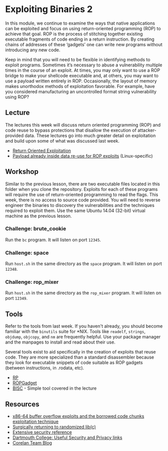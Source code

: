 # Exploiting Binaries 2
In this module, we continue to examine the ways that native applications can be exploited and focus on using return-oriented programming (ROP) to achieve that goal. ROP is the process of stitching together existing executable fragments of code ending in a return instruction. By creating chains of addresses of these ‘gadgets’ one can write new programs without introducing any new code.

Keep in mind that you will need to be flexible in identifying methods to exploit programs. Sometimes it’s necessary to abuse a vulnerability multiple times in the course of an exploit. At times, you may only want to use a ROP bridge to make your shellcode executable and, at others, you may want to use a payload written entirely in ROP. Occasionally, the layout of memory makes unorthodox methods of exploitation favorable. For example, have you considered manufacturing an uncontrolled format string vulnerability using ROP?

## Lecture
The lectures this week will discuss return oriented programming (ROP) and code reuse to bypass protections that disallow the execution of attacker-provided data. These lectures go into much greater detail on exploitation and build upon some of what was discussed last week.

* [Return Oriented Exploitation](http://vimeo.com/54941772)
* [Payload already inside data re-use for ROP exploits](http://www.youtube.com/watch?v=GIZziAOniBE) (Linux-specific)

## Workshop
Similar to the previous lesson, there are two executable files located in this folder when you clone the repository. Exploits for each of these programs will require the use of return-oriented programming to read the flags. This week, there is no access to source code provided. You will need to reverse engineer the binaries to discovery the vulnerabilities and the techniques required to exploit them. Use the same Ubuntu 14.04 (32-bit) virtual machine as the previous lesson.

### Challenge: brute_cookie
Run the `bc` program. It will listen on port `12345`.

### Challenge: space
Run `host.sh`  in the same directory as the `space` program. It will listen on port `12348`.

### Challenge: rop_mixer
Run `host.sh` in the same directory as the `rop_mixer` program. It will listen on port `12349`.

## Tools
Refer to the tools from last week. If you haven't already, you should become familiar with the `binutils` suite for *NIX. Tools like `readelf`, `strings`, `objdump`, `objcopy`, and `nm` are frequently helpful. Use your package manager and the manpages to install and read about their use.

Several tools exist to aid specifically in the creation of exploits that reuse code. They are more specialized than a standard disassembler because they look for executable snippets of code suitable as ROP gadgets (between instructions, in .rodata, etc).

* [RP](https://github.com/0vercl0k/rp)
* [ROPGadget](https://github.com/JonathanSalwan/ROPgadget)
* [BISC](https://github.com/trailofbits/bisc/) - Simple tool covered in the lecture

## Resources
* [x86-64 buffer overflow exploits and the borrowed code chunks exploitation technique](/exploits/references/no-nx.pdf)
* [Surgically returning to randomized lib(c)](/exploits/references/acsac09.pdf)
* [Extensive security reference](https://code.google.com/p/it-sec-catalog/wiki/Exploitation)
* [Dartmouth College: Useful Security and Privacy links](http://althing.cs.dartmouth.edu/secref/resources/buffer_overflows.shtml)
* [Corelan Team Blog](https://www.corelan.be/index.php/articles/)
